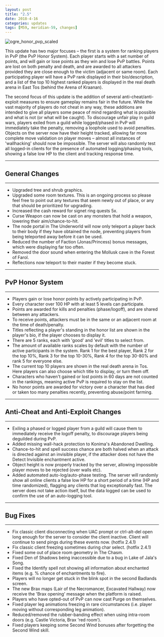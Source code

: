 ```yaml
---
layout: post
title: "2.5"
date: 2018-4-16
categories: updates
tags: [M59, meridian-59, changes]
---
```

![ogre_honor_pvp_scaled](https://meridiannext.com/wp-content/uploads/2018/04/ogre_honor_pvp_scaled.png)

This update has two major focuses – the first is a system for ranking players in PvP (the PvP Honor System). Each player starts with a set number of points, and will gain or lose points as they win and lose PvP battles. Points are lost on both penalty and death, and are awarded to all attackers provided they are close enough to the victim (adjacent or same room). Each participating player will have a PvP rank displayed in their bio/description, and a list of the top 10 highest ranked players is displayed in the real death arena in East Tos (behind the Arena of Kraanan).

The second focus of this update is the addition of several anti-cheat/anti-exploit measures to ensure gameplay remains fair in the future. While the vast majority of players do not cheat in any way, these additions are intended to give all players some peace of mind regarding what is possible and what is not (or what will be caught). To discourage unfair play in guild wars, players exiled from a guild while logged/phased in PvP will immediately take the penalty, removing a loophole used to avoid penalties. Objects on the server now have their height tracked, allowing far more complete move validation on player moves – almost all instances of 'wallhacking' should now be impossible. The server will also randomly test all logged-in clients for the presence of automated logging/phasing tools, showing a false low HP to the client and tracking response time.

---

## General Changes

---

- Upgraded tree and shrub graphics.
- Upgraded some room textures. This is an ongoing process so please feel free to point out any textures that seem newly out of place, or any that should be prioritized for upgrading.
- Increased the cash reward for signet ring quests 5x.
- Curse Weapon can now be cast on any monsters that hold a weapon, lowering their aim/chance-to-hit.
- The node portal in The Underworld will now only teleport a player back to their body if they have obtained the node, preventing players from being teleported away before it can be used.
- Reduced the number of Faction (Jonas/Princess) bonus messages, which were displaying far too often.
- Removed the door sound when entering the Mollusk cave in the Forest of Farol.
- Reflections now teleport to their master if they become stuck.

---

## PvP Honor System

---

- Players gain or lose honor points by actively participating in PvP.
- Every character over 100 HP with at least 5 levels can participate.
- Points are awarded for kills and penalties (phase/logoff), and are shared between any attackers.
- To receive points, attackers must be in the same or an adjacent room at the time of death/penalty.
- Titles reflecting a player's standing in the honor list are shown in the player's bio, if the player chooses to display it.
- There are 5 ranks, each with 'good' and 'evil' titles to select from.
- The amount of available ranks scales by default with the number of active participants in the system. Rank 1 for the best player, Rank 2 for the top 10%, Rank 3 for the top 10-30%, Rank 4 for the top 30-80% and rank 5 for everyone else.
- The current top 10 players are shown in the real death arena in Tos. Here players can also choose which title to display, or turn them off.
- Characters who haven't gained or lost points in 60 days are not counted in the rankings, meaning active PvP is required to stay on the list.
- No honor points are awarded for victory over a character that has died or taken too many penalties recently, preventing abuse/point farming.

---

## Anti-Cheat and Anti-Exploit Changes

---

- Exiling a phased or logged player from a guild will cause them to immediately receive the logoff penalty, to discourage players being deguilded during PvP.
- Added missing wall-hack protection to Konima's Abandoned Dwelling.
- Chance-to-hit and spell success chance are both halved when an attack is directed against an invisible player, if the attacker does not have the Detect Invisible enchantment active.
- Object height is now properly tracked by the server, allowing impossible player moves to be rejected (over walls etc).
- Added automated auto-log/auto-phase testing. The server will randomly show all online clients a false low HP for a short period of a time (HP and time randomized), flagging any clients that log exceptionally fast. The server does not take action itself, but the data logged can be used to confirm the use of an auto-logging tool.

---

## Bug Fixes

---

- Fix classic client disconnecting when UAC prompt or ctrl-alt-del open long enough for the server to consider the client inactive. Client will continue to send pings during these events now. (hotfix 2.4.1)
- Fix classic client freezing sometimes during char select. (hotfix 2.4.1)
- Fixed some out of place room geometry in The Chasm.
- Fixed Den of Shadows being inaccessible due to a bug in Lake of Jala's Song.
- Fixed the Identify spell not showing all information about enchanted items (e.g. % chance of enchantments to fire).
- Players will no longer get stuck in the blink spot in the second Badlands screen.
- The new Brax maps (Lair of the Necromancer, Excavated Hallway) now receive the 'Brax opening' message when the platform is raised.
- Players who have opted-out of PvP can now cast Purge on themselves.
- Fixed player leg animations freezing in rare circumstances (i.e. player moving without corresponding leg animation).
- Reduced/removed the rubber-banding effect when using intra-room doors (e.g. Castle Victoria, Brax 'red room').
- Fixed players keeping some Second Wind bonuses after forgetting the Second Wind skill.